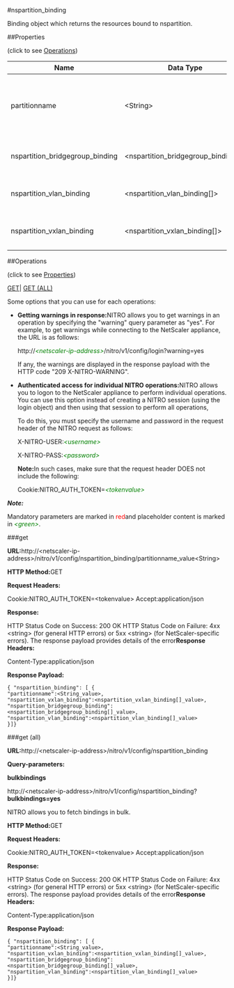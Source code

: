 #nspartition_binding

Binding object which returns the resources bound to nspartition.


##Properties 
<span>(click to see [Operations](#opera))</span>


<table><thead><tr><th>Name</th><th>Data Type</th><th>Permissions</th><th>Description</th></tr></thead><tbody><tr><td>partitionname</td><td>&lt;String></td><td>Read-write</td><td>Name of partition for which to display parameters.<br>Minimum length = 1</td></tr><tr><td>nspartition_bridgegroup_binding</td><td>&lt;nspartition_bridgegroup_binding[]></td><td>Read-only</td><td>bridgegroup that can be bound to nspartition.</td></tr><tr><td>nspartition_vlan_binding</td><td>&lt;nspartition_vlan_binding[]></td><td>Read-only</td><td>vlan that can be bound to nspartition.</td></tr><tr><td>nspartition_vxlan_binding</td><td>&lt;nspartition_vxlan_binding[]></td><td>Read-only</td><td>vxlan that can be bound to nspartition.</td></tr></tbody></table>
##Operations 
<span>(click to see [Properties](#prope))</span>


[GET]()| [GET (ALL)](#get-)


Some options that you can use for each operations:
<ul><li><p><b>Getting warnings in response:</b>NITRO allows you to get warnings in an operation by specifying the "warning" query parameter as "yes". For example, to get warnings while connecting to the NetScaler appliance, the URL is as follows:</p><p>http://<span style="color:green;font-style:italic;">&lt;netscaler-ip-address&gt;</span>/nitro/v1/config/login?warning=yes</p><p>If any, the warnings are displayed in the response payload with the HTTP code "209 X-NITRO-WARNING".</p></li><li><p><b>Authenticated access for individual NITRO operations:</b>NITRO allows you to logon to the NetScaler appliance to perform individual operations. You can use this option instead of creating a NITRO session (using the login object) and then using that session to perform all operations,</p><p>To do this, you must specify the username and password in the request header of the NITRO request as follows:</p><p>X-NITRO-USER:<span style="color:green;font-style:italic;">&lt;username&gt;</span></p><p>X-NITRO-PASS:<span style="color:green;font-style:italic;">&lt;password&gt;</span></p><p><b>Note:</b>In such cases, make sure that the request header DOES not include the following:</p><p>Cookie:NITRO_AUTH_TOKEN=<span style="color:green;font-style:italic;">&lt;tokenvalue&gt;</span></p></li></ul>



***Note:*** 
Mandatory parameters are marked in <span style="color:#FF0000;">red</span>and placeholder content is marked in <span style="color:green;font-style:italic">&lt;green&gt;</span>.

###get



<b>URL:</b>http://&lt;netscaler-ip-address&gt;/nitro/v1/config/nspartition_binding/partitionname_value&lt;String&gt;
<b>HTTP Method:</b>GET
<b>Request Headers:</b>

Cookie:NITRO_AUTH_TOKEN=&lt;tokenvalue&gt;Accept:application/json

<b>Response:</b>
HTTP Status Code on Success: 200 OKHTTP Status Code on Failure: 4xx &lt;string&gt; (for general HTTP errors) or 5xx &lt;string&gt; (for NetScaler-specific errors). The response payload provides details of the error<b>Response Headers:</b>

Content-Type:application/json

<b>Response Payload: </b>```{ "nspartition_binding": [ {"partitionname":<String_value>,"nspartition_vxlan_binding":<nspartition_vxlan_binding[]_value>,"nspartition_bridgegroup_binding":<nspartition_bridgegroup_binding[]_value>,"nspartition_vlan_binding":<nspartition_vlan_binding[]_value>}]}```



###get (all)



<b>URL:</b>http://&lt;netscaler-ip-address&gt;/nitro/v1/config/nspartition_binding
<b>Query-parameters:</b>
<b>bulkbindings</b>
http://&lt;netscaler-ip-address&gt;/nitro/v1/config/nspartition_binding?<b>bulkbindings=yes</b>
NITRO allows you to fetch bindings in bulk.



<b>HTTP Method:</b>GET
<b>Request Headers:</b>

Cookie:NITRO_AUTH_TOKEN=&lt;tokenvalue&gt;Accept:application/json

<b>Response:</b>
HTTP Status Code on Success: 200 OKHTTP Status Code on Failure: 4xx &lt;string&gt; (for general HTTP errors) or 5xx &lt;string&gt; (for NetScaler-specific errors). The response payload provides details of the error<b>Response Headers:</b>

Content-Type:application/json

<b>Response Payload: </b>```{ "nspartition_binding": [ {"partitionname":<String_value>,"nspartition_vxlan_binding":<nspartition_vxlan_binding[]_value>,"nspartition_bridgegroup_binding":<nspartition_bridgegroup_binding[]_value>,"nspartition_vlan_binding":<nspartition_vlan_binding[]_value>}]}```



